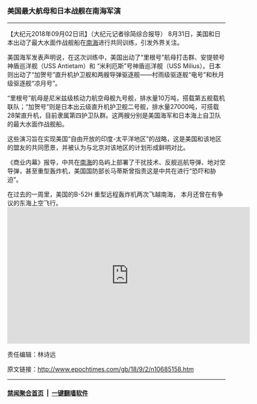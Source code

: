 ### 美国最大航母和日本战舰在南海军演
------------------------

<p>【大纪元2018年09月02日讯】（大纪元记者徐简综合报导） 8月31日，美国和日本出动了最大水面作战舰船在<a href="http://www.epochtimes.com/gb/tag/%E5%8D%97%E6%B5%B7.html">南海</a>进行共同训练，引发外界关注。</p>
<p>美国海军发表声明说，在这次训练中，美国出动了“里根号”航母打击群、安提顿号神盾巡洋舰（USS Antietam）和 “米利厄斯”号神盾巡洋舰（USS Milius）。日本则出动了“加贺号”直升机护卫舰和两艘导弹驱逐舰——村雨级驱逐舰“电号”和秋月级驱逐舰“凉月号”。</p>
<p>“里根号”航母是尼米兹级核动力航空母舰九号舰，排水量10万吨，搭载第五舰载机联队；“加贺号”则是日本出云级直升机护卫舰二号舰，排水量27000吨，可搭载28架直升机，目前隶属第四护卫队群。这两艘分别是美国海军和日本海上自卫队的最大水面作战舰船。</p>
<p>这些演习旨在实现美国“自由开放的印度-太平洋地区”的战略，这是美国和该地区的盟友的共同愿景，并被认为与北京对该地区的计划形成鲜明对比。</p>
<p>《商业内幕》报导，中共在<a href="http://www.epochtimes.com/gb/tag/%E5%8D%97%E6%B5%B7.html">南海</a>的岛屿上部署了干扰技术、反舰巡航导弹、地对空导弹，甚至重型轰炸机，美国国防部长马蒂斯曾指责这是中共在进行“恐吓和胁迫”。</p>
<p>在过去的一周里，美国的B-52H 重型远程轰炸机两次飞越南海， 本月还曾在有争议的东海上空飞行。<br />
<iframe src="https://www.youtube.com/embed/lF4Snq3FK7Y" width="560" height="315" frameborder="0" allowfullscreen="allowfullscreen"></iframe></p>
<p>责任编辑：林诗远</p>

原文链接：http://www.epochtimes.com/gb/18/9/2/n10685158.htm


------------------------
#### [禁闻聚合首页](https://github.com/gfw-breaker/banned-news/blob/master/README.md) &nbsp;|&nbsp;  [一键翻墙软件](https://github.com/gfw-breaker/nogfw/blob/master/README.md)